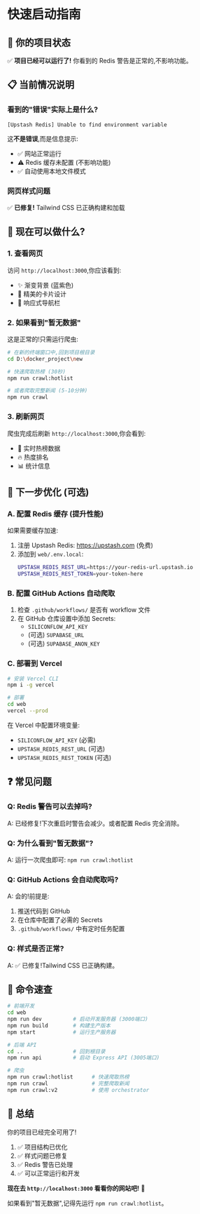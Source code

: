 # 快速启动指南

## 🎯 你的项目状态

✅ **项目已经可以运行了!** 你看到的 Redis 警告是正常的,不影响功能。

## 📋 当前情况说明

### 看到的"错误"实际上是什么?

```
[Upstash Redis] Unable to find environment variable
```

这**不是错误**,而是信息提示:
- ✅ 网站正常运行
- ⚠️ Redis 缓存未配置 (不影响功能)
- ✅ 自动使用本地文件模式

### 网页样式问题

✅ **已修复!** Tailwind CSS 已正确构建和加载

## 🚀 现在可以做什么?

### 1. 查看网页

访问 `http://localhost:3000`,你应该看到:
- ✨ 渐变背景 (蓝紫色)
- 🎨 精美的卡片设计
- 📱 响应式导航栏

### 2. 如果看到"暂无数据"

这是正常的!只需运行爬虫:

```bash
# 在新的终端窗口中,回到项目根目录
cd D:\docker_project\new

# 快速爬取热榜 (30秒)
npm run crawl:hotlist

# 或者爬取完整新闻 (5-10分钟)
npm run crawl
```

### 3. 刷新网页

爬虫完成后刷新 `http://localhost:3000`,你会看到:
- 📰 实时热榜数据
- 🔥 热度排名
- 📊 统计信息

## 🔧 下一步优化 (可选)

### A. 配置 Redis 缓存 (提升性能)

如果需要缓存加速:

1. 注册 Upstash Redis: https://upstash.com (免费)
2. 添加到 `web/.env.local`:
   ```bash
   UPSTASH_REDIS_REST_URL=https://your-redis-url.upstash.io
   UPSTASH_REDIS_REST_TOKEN=your-token-here
   ```

### B. 配置 GitHub Actions 自动爬取

1. 检查 `.github/workflows/` 是否有 workflow 文件
2. 在 GitHub 仓库设置中添加 Secrets:
   - `SILICONFLOW_API_KEY`
   - (可选) `SUPABASE_URL`
   - (可选) `SUPABASE_ANON_KEY`

### C. 部署到 Vercel

```bash
# 安装 Vercel CLI
npm i -g vercel

# 部署
cd web
vercel --prod
```

在 Vercel 中配置环境变量:
- `SILICONFLOW_API_KEY` (必需)
- `UPSTASH_REDIS_REST_URL` (可选)
- `UPSTASH_REDIS_REST_TOKEN` (可选)

## ❓ 常见问题

### Q: Redis 警告可以去掉吗?
A: 已经修复!下次重启时警告会减少。或者配置 Redis 完全消除。

### Q: 为什么看到"暂无数据"?
A: 运行一次爬虫即可: `npm run crawl:hotlist`

### Q: GitHub Actions 会自动爬取吗?
A: 会的!前提是:
   1. 推送代码到 GitHub
   2. 在仓库中配置了必需的 Secrets
   3. `.github/workflows/` 中有定时任务配置

### Q: 样式是否正常?
A: ✅ 已修复!Tailwind CSS 已正确构建。

## 📝 命令速查

```bash
# 前端开发
cd web
npm run dev          # 启动开发服务器 (3000端口)
npm run build        # 构建生产版本
npm start            # 运行生产服务器

# 后端 API
cd ..                # 回到根目录
npm run api          # 启动 Express API (3005端口)

# 爬虫
npm run crawl:hotlist      # 快速爬取热榜
npm run crawl              # 完整爬取新闻
npm run crawl:v2           # 使用 orchestrator
```

## 🎉 总结

你的项目已经完全可用了!

1. ✅ 项目结构已优化
2. ✅ 样式问题已修复
3. ✅ Redis 警告已处理
4. ✅ 可以正常运行和开发

**现在去 `http://localhost:3000` 看看你的网站吧!** 🚀

如果看到"暂无数据",记得先运行 `npm run crawl:hotlist`。
